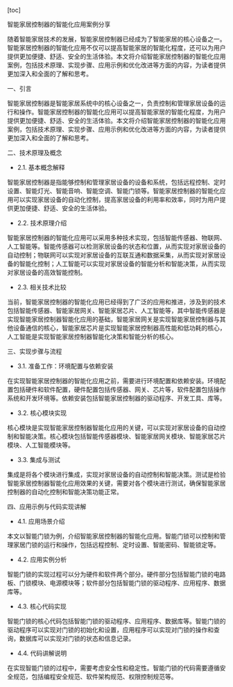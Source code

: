 
[toc]                    
                
                
智能家居控制器的智能化应用案例分享

随着智能家居技术的发展，智能家居控制器已经成为了智能家居的核心设备之一。智能家居控制器的智能化应用不仅可以提高智能家居的智能化程度，还可以为用户提供更加便捷、舒适、安全的生活体验。本文将介绍智能家居控制器的智能化应用案例，包括技术原理、实现步骤、应用示例和优化改进等方面的内容，为读者提供更加深入和全面的了解和思考。

一、引言

智能家居控制器是智能家居系统中的核心设备之一，负责控制和管理家居设备的运行和操作。智能家居控制器的智能化应用可以提高智能家居的智能化程度，为用户提供更加便捷、舒适、安全的生活体验。本文将介绍智能家居控制器的智能化应用案例，包括技术原理、实现步骤、应用示例和优化改进等方面的内容，为读者提供更加深入和全面的了解和思考。

二、技术原理及概念

- 2.1. 基本概念解释

智能家居控制器是指能够控制和管理家居设备的设备和系统，包括远程控制、定时设置、智能灯光、智能音响、智能空调、智能门锁等。智能家居控制器的智能化应用可以实现家居设备的自动化控制，提高家居设备的利用率和效率，同时为用户提供更加便捷、舒适、安全的生活体验。

- 2.2. 技术原理介绍

智能家居控制器的智能化应用可以采用多种技术实现，包括智能传感器、物联网、人工智能等。智能传感器可以检测家居设备的状态和位置，从而实现对家居设备的自动控制；物联网可以实现对家居设备的互联互通和数据采集，从而实现对家居设备的智能化控制；人工智能可以实现对家居设备的智能分析和智能决策，从而实现对家居设备的高效智能控制。

- 2.3. 相关技术比较

当前，智能家居控制器的智能化应用已经得到了广泛的应用和推进，涉及到的技术包括智能传感器、智能家居网关、智能家居芯片、人工智能等，其中智能传感器是实现智能家居控制器智能化应用的基础，智能家居网关是实现智能家居控制器与其他设备通信的核心，智能家居芯片是实现智能家居控制器高性能和低功耗的核心，人工智能是实现智能家居控制器智能化决策和智能分析的核心。

三、实现步骤与流程

- 3.1. 准备工作：环境配置与依赖安装

在实现智能家居控制器的智能化应用之前，需要进行环境配置和依赖安装。环境配置包括硬件和软件配置，硬件配置包括传感器、网关、芯片等，软件配置包括操作系统和开发环境等。依赖安装包括智能家居控制器的驱动程序、开发工具、库等。

- 3.2. 核心模块实现

核心模块是实现智能家居控制器智能化应用的关键，可以实现对家居设备的自动控制和智能决策。核心模块包括智能传感器模块、智能家居网关模块、智能家居芯片模块、人工智能模块等。

- 3.3. 集成与测试

集成是将各个模块进行集成，实现对家居设备的自动控制和智能决策。测试是检验智能家居控制器智能化应用效果的关键，需要对各个模块进行测试，确保智能家居控制器的自动化控制和智能决策功能正常。

四、应用示例与代码实现讲解

- 4.1. 应用场景介绍

本文以智能门锁为例，介绍智能家居控制器的智能化应用。智能门锁可以控制和管理家居门锁的运行和操作，包括远程控制、定时设置、智能密码、智能锁定等。

- 4.2. 应用实例分析

智能门锁的实现过程可以分为硬件和软件两个部分。硬件部分包括智能门锁的电路板、门锁模块、电源模块等；软件部分包括智能门锁的驱动程序、应用程序、数据库等。

- 4.3. 核心代码实现

智能门锁的核心代码包括智能门锁的驱动程序、应用程序、数据库等。智能门锁的驱动程序可以实现对门锁的初始化和设置，应用程序可以实现对门锁的操作和查询，数据库可以实现对门锁的状态和信息记录。

- 4.4. 代码讲解说明

在实现智能门锁的过程中，需要考虑安全性和稳定性。智能门锁的代码需要遵循安全规范，包括编程安全规范、软件架构规范、权限控制规范等。

